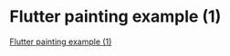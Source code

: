 # Flutter painting example (1)
[Flutter painting example (1)](https://aiwithcloud.com/2022/09/19/flutter_painting_example_1/)
